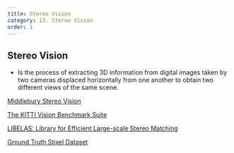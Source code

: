 ```yaml
---
title: Stereo Vision
category: 13. Stereo Vision
order: 1
---
```

## Stereo Vision
* Is the process of extracting 3D information from digital images taken by two cameras displaced horizontally from one another to obtain two different views of the same scene.

[Middlebury Stereo Vision](https://vision.middlebury.edu/stereo/)

[The KITTI Vision Benchmark Suite](http://www.cvlibs.net/datasets/kitti/eval_stereo_flow.php?benchmark=stero)

[LIBELAS: Library for Efficient Large-scale Stereo Matching](http://www.cvlibs.net/software/libelas/)

[Ground Truth Stixel Dataset](http://ww1.6d-vision.com/)